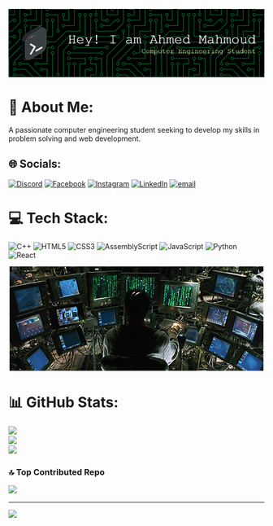 ![Header](./banner.png)


# 💫 About Me:
A passionate computer engineering student seeking to develop my skills in problem solving and web development.


## 🌐 Socials:
[![Discord](https://img.shields.io/badge/Discord-%237289DA.svg?logo=discord&logoColor=white)](https://discord.gg/ahmedunistudy_38973) [![Facebook](https://img.shields.io/badge/Facebook-%231877F2.svg?logo=Facebook&logoColor=white)](https://facebook.com/Ahmedharidy2004) [![Instagram](https://img.shields.io/badge/Instagram-%23E4405F.svg?logo=Instagram&logoColor=white)](https://instagram.com/ahmedharidy__) [![LinkedIn](https://img.shields.io/badge/LinkedIn-%230077B5.svg?logo=linkedin&logoColor=white)](https://linkedin.com/in/ahmedmahmoud2004) [![email](https://img.shields.io/badge/Email-D14836?logo=gmail&logoColor=white)](mailto:ahmedunistudy@gmail.com) 

# 💻 Tech Stack:
![C++](https://img.shields.io/badge/c++-%2300599C.svg?style=for-the-badge&logo=c%2B%2B&logoColor=white) ![HTML5](https://img.shields.io/badge/html5-%23E34F26.svg?style=for-the-badge&logo=html5&logoColor=white) ![CSS3](https://img.shields.io/badge/css3-%231572B6.svg?style=for-the-badge&logo=css3&logoColor=white) ![AssemblyScript](https://img.shields.io/badge/assembly%20script-%23000000.svg?style=for-the-badge&logo=assemblyscript&logoColor=white) ![JavaScript](https://img.shields.io/badge/javascript-%23323330.svg?style=for-the-badge&logo=javascript&logoColor=%23F7DF1E) ![Python](https://img.shields.io/badge/python-3670A0?style=for-the-badge&logo=python&logoColor=ffdd54) ![React](https://img.shields.io/badge/react-%2320232a.svg?style=for-the-badge&logo=react&logoColor=%2361DAFB)

<p align = "center">
  <img src = "matrix cinematography GIF.gif">
</p>

# 📊 GitHub Stats:
![](https://github-readme-stats.vercel.app/api?username=ahmedharidy2004&theme=dark&hide_border=false&include_all_commits=false&count_private=false)<br/>
![](https://nirzak-streak-stats.vercel.app/?user=ahmedharidy2004&theme=dark&hide_border=false)<br/>
![](https://github-readme-stats.vercel.app/api/top-langs/?username=ahmedharidy2004&theme=dark&hide_border=false&include_all_commits=false&count_private=false&layout=compact)

### 🔝 Top Contributed Repo
![](https://github-contributor-stats.vercel.app/api?username=ahmedharidy2004&limit=5&theme=dark&combine_all_yearly_contributions=true)

---
[![](https://visitcount.itsvg.in/api?id=ahmedharidy2004&icon=0&color=0)](https://visitcount.itsvg.in)

<!-- Proudly created with GPRM ( https://gprm.itsvg.in ) -->
